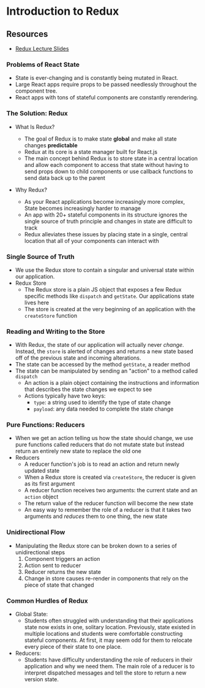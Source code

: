# Introduction to Redux

## Resources
* [Redux Lecture Slides](https://docs.google.com/presentation/d/1IIzo1y-nHkQEGtEhDiq7NevbTipq0jGj9XjOs4hLE9Q/edit#slide=id.g342b7ede26_0_19)

### Problems of React State
* State is ever-changing and is constantly being mutated in React.
* Large React apps require props to be passed needlessly throughout the component tree.
* React apps with tons of stateful components are constantly rerendering.

### The Solution: Redux
* What Is Redux?
  * The goal of Redux is to make state **global** and make all state changes **predictable**
  * Redux at its core is a state manager built for React.js
  * The main concept behind Redux is to store state in a central location and allow each component to access that state without having to send props down to child components or use callback functions to send data back up to the parent

* Why Redux?
  * As your React applications become increasingly more complex, State becomes increasingly harder to manage
  * An app with 20+ stateful components in its structure ignores the single source of truth principle and changes in state are difficult to track
  * Redux alleviates these issues by placing state in a single, central location that all of your components can interact with

### Single Source of Truth
* We use the Redux store to contain a singular and universal state within our application.
* Redux Store
  * The Redux store is a plain JS object that exposes a few Redux specific methods like `dispatch` and `getState`. Our applications state lives here
  * The store is created at the very beginning of an application with the `createStore` function

### Reading and Writing to the Store
* With Redux, the state of our application will actually never *change*. Instead, the `store` is alerted of changes and returns a new state based off of the previous state and incoming alterations.
* The state can be accessed by the method `getState`, a reader method
* The state can be manipulated by sending an "action" to a method called `dispatch`
  * An action is a plain object containing the instructions and information that describes the state changes we expect to see
  * Actions typically have two keys:
    * `type`: a string used to identify the type of state change
    * `payload`: any data needed to complete the state change

### Pure Functions: Reducers
* When we get an action telling us how the state should change, we use pure functions called reducers that do not mutate state but instead return an entirely new state to replace the old one
* Reducers
  * A reducer function's job is to read an action and return newly updated state
  * When a Redux store is created via `createStore`, the reducer is given as its first argument
  * A reducer function receives two arguments: the current state and an `action` object
  * The return value of the reducer function will become the new state
  * An easy way to remember the role of a reducer is that it takes two arguments and _reduces_ them to one thing, the new state

### Unidirectional Flow
* Manipulating the Redux store can be broken down to a series of unidirectional steps
  1. Component triggers an action
  2. Action sent to reducer
  3. Reducer returns the new state
  4. Change in store causes re-render in components that rely on the piece of state that changed

### Common Hurdles of Redux
* Global State:
  - Students often struggled with understanding that their applications state now exists in one, solitary location. Previously, state existed in multiple locations and students were comfortable constructing stateful components. At first, it may seem odd for them to relocate every piece of their state to one place.
* Reducers:
  - Students have difficulty understanding the role of reducers in their application and why we need them. The main role of a reducer is to interpret dispatched messages and tell the store to return a new version state.
